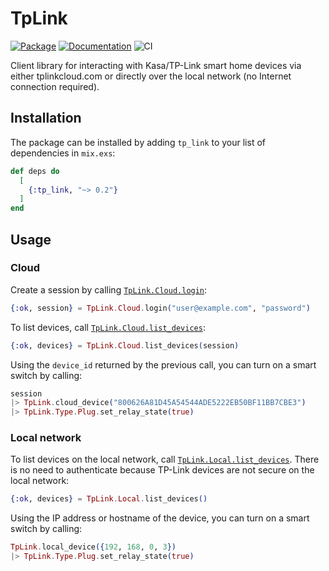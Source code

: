 # TpLink

[![Package](https://img.shields.io/hexpm/v/tp_link.svg)](https://hex.pm/packages/tp_link) [![Documentation](http://img.shields.io/badge/hex.pm-docs-green.svg?style=flat)](https://hexdocs.pm/tp_link) ![CI](https://github.com/balexand/tp_link/actions/workflows/elixir.yml/badge.svg)

Client library for interacting with Kasa/TP-Link smart home devices via either tplinkcloud.com or
directly over the local network (no Internet connection required).

## Installation

The package can be installed by adding `tp_link` to your list of dependencies in `mix.exs`:

```elixir
def deps do
  [
    {:tp_link, "~> 0.2"}
  ]
end
```

## Usage

### Cloud

Create a session by calling [`TpLink.Cloud.login`](https://hexdocs.pm/tp_link/TpLink.Cloud.html#login/2):

```elixir
{:ok, session} = TpLink.Cloud.login("user@example.com", "password")
```

To list devices, call [`TpLink.Cloud.list_devices`](https://hexdocs.pm/tp_link/TpLink.Cloud.html#list_devices/1):

```elixir
{:ok, devices} = TpLink.Cloud.list_devices(session)
```

Using the `device_id` returned by the previous call, you can turn on a smart switch by calling:

```elixir
session
|> TpLink.cloud_device("800626A81D45A54544ADE5222EB50BF11BB7CBE3")
|> TpLink.Type.Plug.set_relay_state(true)
```

### Local network

To list devices on the local network, call [`TpLink.Local.list_devices`](https://hexdocs.pm/tp_link/TpLink.Local.html#list_devices/1). There is no need to authenticate because TP-Link devices are not secure on the local network:

```elixir
{:ok, devices} = TpLink.Local.list_devices()
```

Using the IP address or hostname of the device, you can turn on a smart switch by calling:

```elixir
TpLink.local_device({192, 168, 0, 3})
|> TpLink.Type.Plug.set_relay_state(true)
```
